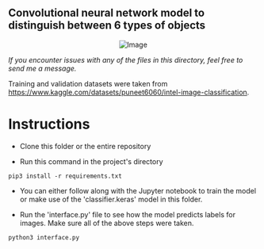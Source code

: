 ## Convolutional neural network model to distinguish between 6 types of objects ##


<div style="text-align:center">
    <img src="https://github.com/LambdaKappa/Machine-Learning/assets/153376810/046c47fa-2181-439f-bac8-6858e764c1fc" alt="Image">
</div>


_If you encounter issues with any of the files in this directory, feel free to send me a message._ 

Training and validation datasets were taken from https://www.kaggle.com/datasets/puneet6060/intel-image-classification.

# Instructions #
- Clone this folder or the entire repository

- Run this command in the project's directory
```
pip3 install -r requirements.txt
```

- You can either follow along with the Jupyter notebook to train the model or make use of the 'classifier.keras' model in this folder.


- Run the 'interface.py' file to see how the model predicts labels for images. Make sure all of the above steps were taken.
```
python3 interface.py
